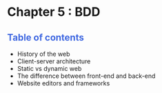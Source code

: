# Chapter 5 : BDD

## <div style="color: Royalblue;"> Table of contents </div>

- History of the web
- Client-server architecture
- Static vs dynamic web
- The difference between front-end and back-end 
- Website editors and frameworks